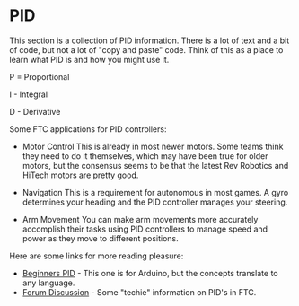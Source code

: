 # PID

This section is a collection of PID information. There is a lot of text and a bit of code, but not a lot of "copy and paste" code. Think of this as a place to learn what PID is and how you might use it.

P = Proportional

I - Integral

D - Derivative

Some FTC applications for PID controllers:

* Motor Control
This is already in most newer motors. Some teams think they need to do it themselves, which may have been true for older motors, but the consensus seems to be that the latest Rev Robotics and HiTech motors are pretty good.

* Navigation
This is a requirement for autonomous in most games. A gyro determines your heading and the PID controller manages your steering.

* Arm Movement
You can make arm movements more accurately accomplish their tasks using PID controllers to manage speed and power as they move to different positions.

Here are some links for more reading pleasure:

* [Beginners PID](http://brettbeauregard.com/blog/2011/04/improving-the-beginners-pid-introduction/) - This one is for Arduino, but the concepts translate to any language.
* [Forum Discussion](https://ftcforum.usfirst.org/forum/ftc-technology/4019-high-accuracy-pid-controller-in-android) - Some "techie" information on PID's in FTC.
